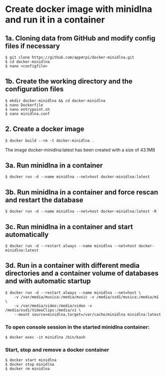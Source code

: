 # Create docker image with minidlna and run it in a container

## 1a. Cloning data from GitHub and modify config files if necessary
```
$ git clone https://github.com/app4rpi/docker-minidlna.git 
$ cd docker-minidlna
$ nano <configfile>
```
## 1b. Create the working directory and the configuration files
```
$ mkdir docker-minidlna && cd docker-minidlna
$ nano Dockerfile
$ nano entrypoint.sh
$ nano minidlna.conf
```
## 2. Create a docker image
``` 
$ docker build --rm -t docker-minidlna .
```
The image docker-minidlna:latest has been created with a size of 43.1MB

## 3a. Run minidlna in a container
```
$ docker run -d --name minidlna --net=host docker-minidlna:latest
```
## 3b. Run minidlna in a container and force rescan and restart the database
```
$ docker run -d --name minidlna --net=host docker-minidlna:latest -R
```
## 3c. Run minidlna in a container and start automatically
```
$ docker run -d --restart always --name minidlna --net=host docker-minidlna:latest
```
## 3d. Run in a container with different media directories and a container volume of databases and with automatic startup
```
$ docker run -d --restart always --name minidlna --net=host \
    -v /var/media/musica:/media/music -v /media/ssd1/musica:/media/m1 \
    -v /var/media/video:/media/video -v /media/ssd1/VideoClips:/media/v1 \
    --mount source=minidlna,target=/var/cache/minidlna minidlna:latest
```
### To open console session in the started minidlna container:
```
$ docker exec -it minidlna /bin/bash
```
### Start, stop and remove a docker container
```
$ docker start minidlna
$ docker stop minidlna
$ docker rm minidlna
```
